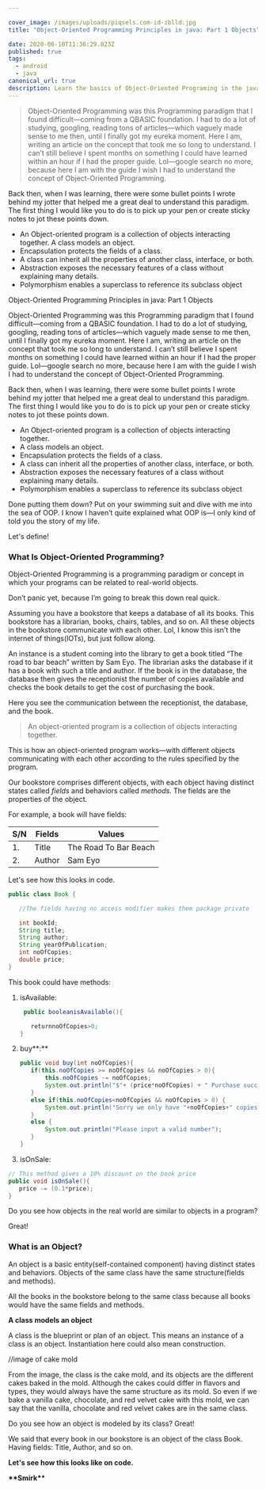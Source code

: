 ```yaml
---

cover_image: /images/uploads/piqsels.com-id-zblld.jpg
title: "Object-Oriented Programming Principles in java: Part 1 Objects"

date: 2020-06-10T11:36:29.823Z
published: true
tags:
  - android
  - java
canonical_url: true
description: Learn the basics of Object-Oriented Programing in the java language
---
```

> Object-Oriented Programming was this Programming paradigm that I found difficult—coming from a QBASIC foundation. I had to do a lot of studying, googling, reading tons of articles—which vaguely made sense to me then, until I finally got my eureka moment. Here I am, writing an article on the concept that took me so long to understand. I can’t still believe I spent months on something I could have learned within an hour if I had the proper guide. Lol—google search no more, because here I am with the guide I wish I had to understand the concept of Object-Oriented Programming.

Back then, when I was learning, there were some bullet points I wrote behind my jotter that helped me a great deal to understand this paradigm. The first thing I would like you to do is to pick up your pen or create sticky notes to jot these points down.

* An Object-oriented program is a collection of objects interacting together. A class models an object.
* Encapsulation protects the fields of a class.
* A class can inherit all the properties of another class, interface, or both.
* Abstraction exposes the necessary features of a class without explaining many details.
* Polymorphism enables a superclass to reference its subclass object

Object-Oriented Programming Principles in java: Part 1 Objects



Object-Oriented Programming was this Programming paradigm that I found difficult—coming from a QBASIC foundation. I had to do a lot of studying, googling, reading tons of articles—which vaguely made sense to me then, until I finally got my eureka moment. Here I am, writing an article on the concept that took me so long to understand. I can’t still believe I spent months on something I could have learned within an hour if I had the proper guide. Lol—google search no more, because here I am with the guide I wish I had to understand the concept of Object-Oriented Programming.



Back then, when I was learning, there were some bullet points I wrote behind my jotter that helped me a great deal to understand this paradigm. The first thing I would like you to do is to pick up your pen or create sticky notes to jot these points down.



* An Object-oriented program is a collection of objects interacting together.
* A class models an object.
* Encapsulation protects the fields of a class.
* A class can inherit all the properties of another class, interface, or both.
* Abstraction exposes the necessary features of a class without explaining many details.
* Polymorphism enables a superclass to reference its subclass object

Done putting them down? Put on your swimming suit and dive with me into the sea of OOP. I know I haven’t quite explained what OOP is—I only kind of told you the story of my life.



Let's define!



### What Is Object-Oriented Programming?



Object-Oriented Programming is a programming paradigm or concept in which your programs can be related to real-world objects.



Don’t panic yet, because I’m going to break this down real quick.



Assuming you have a bookstore that keeps a database of all its books. This bookstore has a librarian, books, chairs, tables, and so on. All these objects in the bookstore communicate with each other. Lol, I know this isn't the internet of things(IOTs), but just follow along.

An instance is a student coming into the library to get a book titled “The road to bar beach” written by Sam Eyo. The librarian asks the database if it has a book with such a title and author. If the book is in the database, the database then gives the receptionist the number of copies available and checks the book details to get the cost of purchasing the book.



Here you see the communication between the receptionist, the database, and the book.



> An object-oriented program is a collection of objects interacting together.



This is how an object-oriented program works—with different objects communicating with each other according to the rules specified by the program.

Our bookstore comprises different objects, with each object having distinct states called *fields* and behaviors called *methods*. The fields are the properties of the object.

For example, a book will have fields:

| S/N | Fields | Values                |
| --- | ------ | --------------------- |
| 1.  | Title  | The Road To Bar Beach |
| 2.  | Author | Sam Eyo               |

Let's see how this looks in code.

```java
public class Book {

   //The fields having no access modifier makes them package private

   int bookId;
   String title;
   String author;
   String yearOfPublication;
   int noOfCopies;
   double price;
}
```

This book could have methods:

1. isAvailable:

   ```java
    public booleanisAvailable(){

      returnnoOfCopies>0;
   }
   ```
2. buy**:**

   ```java
   public void buy(int noOfCopies){
      if(this.noOfCopies >= noOfCopies && noOfCopies > 0){
          this.noOfCopies -= noOfCopies;
          System.out.println("$"+ (price*noOfCopies) + " Purchase successful");
      }
      else if(this.noOfCopies<noOfCopies && noOfCopies > 0) {
          System.out.println("Sorry we only have "+noOfCopies+" copies available");
      }
      else {
          System.out.println("Please input a valid number");
      }
   }

   ```
3. isOnSale:

```java
// This method gives a 10% discount on the book price
public void isOnSale(){
   price -= (0.1*price);
}

```



Do you see how objects in the real world are similar to objects in a program?



Great!





### What is an Object?



An object is a basic entity(self-contained component) having distinct states and behaviors. Objects of the same class have the same structure(fields and methods).



All the books in the bookstore belong to the same class because all books would have the same fields and methods.



**A class models an object**



A class is the blueprint or plan of an object. This means an instance of a class is an object. Instantiation here could also mean construction.



//image of cake mold



From the image, the class is the cake mold, and its objects are the different cakes baked in the mold. Although the cakes could differ in flavors and types, they would always have the same structure as its mold. So even if we bake a vanilla cake, chocolate, and red velvet cake with this mold, we can say that the vanilla, chocolate and red velvet cakes are in the same class.

Do you see how an object is modeled by its class? Great!



We said that every book in our bookstore is an object of the class Book. Having fields: Title, Author, and so on.





**Let's see how this looks like on code.**





**\*\*Smirk\*\***